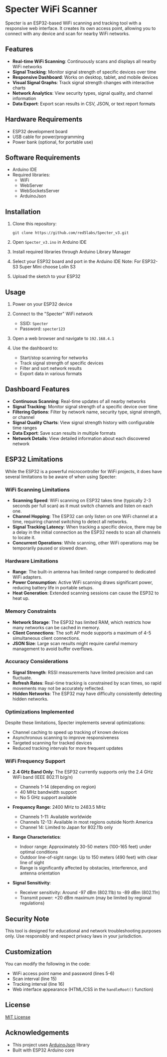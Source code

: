 # Specter WiFi Scanner

Specter is an ESP32-based WiFi scanning and tracking tool with a responsive web interface. It creates its own access point, allowing you to connect with any device and scan for nearby WiFi networks.

## Features

- **Real-time WiFi Scanning**: Continuously scans and displays all nearby WiFi networks
- **Signal Tracking**: Monitor signal strength of specific devices over time
- **Responsive Dashboard**: Works on desktop, tablet, and mobile devices
- **Visual Signal Graphs**: Track signal strength changes with interactive charts
- **Network Analytics**: View security types, signal quality, and channel information
- **Data Export**: Export scan results in CSV, JSON, or text report formats

## Hardware Requirements

- ESP32 development board
- USB cable for power/programming
- Power bank (optional, for portable use)

## Software Requirements

- Arduino IDE
- Required libraries:
  - WiFi
  - WebServer
  - WebSocketsServer
  - ArduinoJson

## Installation

1. Clone this repository:
   ```
   git clone https://github.com/red5labs/Specter_v3.git
   ```

2. Open `Specter_v3.ino` in Arduino IDE

3. Install required libraries through Arduino Library Manager

4. Select your ESP32 board and port in the Arduino IDE
   Note: For ESP32-S3 Super Mini choose Lolin S3

6. Upload the sketch to your ESP32

## Usage

1. Power on your ESP32 device

2. Connect to the "Specter" WiFi network
   - SSID: `Specter`
   - Password: `specter123`

3. Open a web browser and navigate to `192.168.4.1`

4. Use the dashboard to:
   - Start/stop scanning for networks
   - Track signal strength of specific devices
   - Filter and sort network results
   - Export data in various formats

## Dashboard Features

- **Continuous Scanning**: Real-time updates of all nearby networks
- **Signal Tracking**: Monitor signal strength of a specific device over time
- **Filtering Options**: Filter by network name, security type, signal strength, or channel
- **Signal Quality Charts**: View signal strength history with configurable time ranges
- **Data Export**: Save scan results in multiple formats
- **Network Details**: View detailed information about each discovered network


## ESP32 Limitations

While the ESP32 is a powerful microcontroller for WiFi projects, it does have several limitations to be aware of when using Specter:

### WiFi Scanning Limitations

- **Scanning Speed**: WiFi scanning on ESP32 takes time (typically 2-3 seconds per full scan) as it must switch channels and listen on each one.
- **Channel Hopping**: The ESP32 can only listen on one WiFi channel at a time, requiring channel switching to detect all networks.
- **Signal Tracking Latency**: When tracking a specific device, there may be a delay in the initial connection as the ESP32 needs to scan all channels to locate it.
- **Concurrent Operations**: While scanning, other WiFi operations may be temporarily paused or slowed down.

### Hardware Limitations

- **Range**: The built-in antenna has limited range compared to dedicated WiFi adapters.
- **Power Consumption**: Active WiFi scanning draws significant power, reducing battery life in portable setups.
- **Heat Generation**: Extended scanning sessions can cause the ESP32 to heat up.

### Memory Constraints

- **Network Storage**: The ESP32 has limited RAM, which restricts how many networks can be cached in memory.
- **Client Connections**: The soft AP mode supports a maximum of 4-5 simultaneous client connections.
- **JSON Size**: Large scan results might require careful memory management to avoid buffer overflows.

### Accuracy Considerations

- **Signal Strength**: RSSI measurements have limited precision and can fluctuate.
- **Refresh Rates**: Real-time tracking is constrained by scan times, so rapid movements may not be accurately reflected.
- **Hidden Networks**: The ESP32 may have difficulty consistently detecting hidden networks.

### Optimizations Implemented

Despite these limitations, Specter implements several optimizations:
- Channel caching to speed up tracking of known devices
- Asynchronous scanning to improve responsiveness
- Targeted scanning for tracked devices
- Reduced tracking intervals for more frequent updates

### WiFi Frequency Support

- **2.4 GHz Band Only**: The ESP32 currently supports only the 2.4 GHz WiFi band (IEEE 802.11 b/g/n)
  - Channels 1-14 (depending on region)
  - 40 MHz bandwidth support
  - No 5 GHz support available

- **Frequency Range**: 2400 MHz to 2483.5 MHz
  - Channels 1-11: Available worldwide
  - Channels 12-13: Available in most regions outside North America
  - Channel 14: Limited to Japan for 802.11b only

- **Range Characteristics**: 
  - Indoor range: Approximately 30-50 meters (100-165 feet) under optimal conditions
  - Outdoor line-of-sight range: Up to 150 meters (490 feet) with clear line of sight
  - Range is significantly affected by obstacles, interference, and antenna orientation
  
- **Signal Sensitivity**:
  - Receiver sensitivity: Around -97 dBm (802.11b) to -89 dBm (802.11n)
  - Transmit power: +20 dBm maximum (may be limited by regional regulations)

## Security Note

This tool is designed for educational and network troubleshooting purposes only. Use responsibly and respect privacy laws in your jurisdiction.

## Customization

You can modify the following in the code:

- WiFi access point name and password (lines 5-6)
- Scan interval (line 15)
- Tracking interval (line 16)
- Web interface appearance (HTML/CSS in the `handleRoot()` function)

## License

[MIT License](LICENSE)

## Acknowledgements

- This project uses [ArduinoJson](https://arduinojson.org/) library
- Built with ESP32 Arduino core
